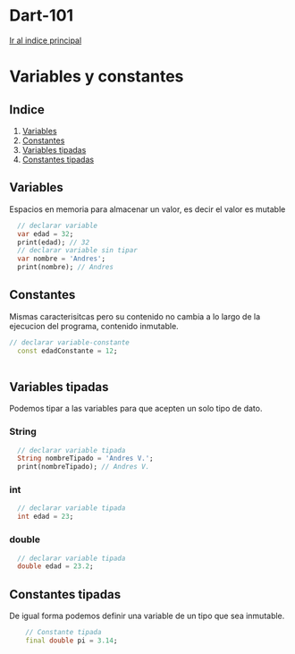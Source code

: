 # Dart-101
[Ir al indice principal](https://github.com/velascoandrs/Dart-101/blob/master/README.md)


# Variables y constantes

## Indice
1. [Variables](#variables)
2. [Constantes](#constantes)
4. [Variables tipadas](#variables-tipadas)
4. [Constantes tipadas](#constantes-tipadas)


## Variables
Espacios en memoria para almacenar un valor, es decir el valor es mutable

````dart
  // declarar variable
  var edad = 32;
  print(edad); // 32
  // declarar variable sin tipar
  var nombre = 'Andres';
  print(nombre); // Andres
````

## Constantes
Mismas caracterisitcas pero su contenido no cambia a lo largo
de la ejecucion del programa, contenido inmutable.

```dart
// declarar variable-constante
  const edadConstante = 12;
  
```

## Variables tipadas
Podemos tipar a las variables para que acepten un solo tipo de dato.

### String
```dart
  // declarar variable tipada
  String nombreTipado = 'Andres V.';
  print(nombreTipado); // Andres V.
```

### int
```dart
  // declarar variable tipada
  int edad = 23;
```

### double
```dart
  // declarar variable tipada
  double edad = 23.2;
```

## Constantes tipadas
De igual forma podemos definir una variable de un tipo que sea inmutable.
```dart
    // Constante tipada
    final double pi = 3.14;
```
